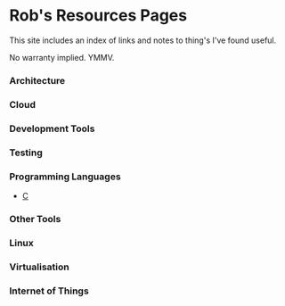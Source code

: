 # Rob's Resources Pages

This site includes an index of links and notes to thing's I've found useful.

No warranty implied. YMMV.

### Architecture

### Cloud

### Development Tools

### Testing

### Programming Languages

- [C](./programming-languages/c "C resources")

### Other Tools

### Linux

### Virtualisation

### Internet of Things

